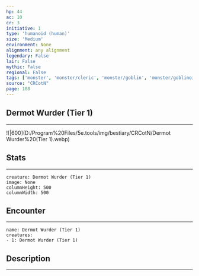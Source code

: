 ```yaml
---
hp: 44
ac: 10
cr: 3
initiative: 1
type: 'humanoid (human)'    
size: 'Medium'
environment: None
alignment: any alignment
legendary: False
lair: False
mythic: False
regional: False
tags: ['monster', 'monster/cleric', 'monster/goblin', 'monster/goblinoid']
source: "CRCotN"
page: 188
---
```


## Dermot Wurder (Tier 1)
---

![|600](D:/Program%20Files/5e.tools/img/bestiary/CRCotN/Dermot Wurder%20(Tier 1).webp)

## Stats
---

```statblock
creature: Dermot Wurder (Tier 1)
image: None
columnHeight: 500
columnWidth: 500
```

## Encounter
---

```encounter-table
name: Dermot Wurder (Tier 1)
creatures:
- 1: Dermot Wurder (Tier 1)
```

## Description
---




